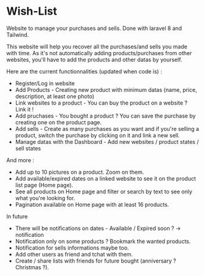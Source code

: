 # Wish-List
Website to manage your purchases and sells.
Done with laravel 8 and Tailwind.

This website will help you recover all the purchases/and sells you made with time.
As it's not automatically adding products/purchases from other websites, you'll have to add the products and other datas by yourself.

Here are the current functionnalities (updated when code is) :

- Register/Log in website
- Add Products - Creating new product with minimum datas (name, price, description, at least one photo)
- Link websites to a product - You can buy the product on a website ? Link it !
- Add pruchases - You bought a product ? You can save the purchase by creating one on the product page.
- Add sells - Create as many purchases as you want and if you're selling a product, switch the purchase by clicking on it and link a new sell.
- Manage datas with the Dashboard - Add new websites / product states / sell states

And more :
- Add up to 10 pictures on a product. Zoom on them.
- Add available/expired dates on a linked website to see it on the product list page (Home page).
- See all products on Home page and filter or search by text to see only what you're looking for.
- Pagination available on Home page with at least 16 products.

In future
- There will be notifications on dates - Available / Expired soon ? -> notification
- Notification only on some products ? Bookmark the wanted products.
- Notification for sells informations maybe too.
- Add other users as friend and tchat with them.
- Create / share lists with friends for future bought (anniversary ? Christmas ?).

